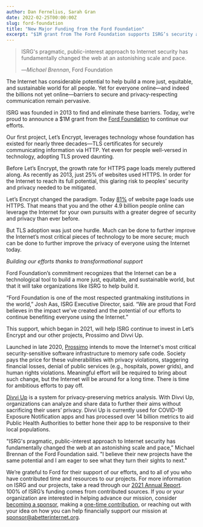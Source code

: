 ```yaml
---
author: Dan Fernelius, Sarah Gran
date: 2022-02-25T00:00:00Z
slug: ford-foundation
title: "New Major Funding from the Ford Foundation"
excerpt: "$1M grant from The Ford Foundation supports ISRG’s security and privacy mission."
---
```


<div class="pull-quote-right">
  <blockquote class="blockquote">
    <span class="quote"></span>
    <div class="quote-text">
      <p class="quote-text-value">ISRG's pragmatic, public-interest approach to Internet security has fundamentally changed the web at an astonishing scale and pace.</p>
      <footer class="blockquote-footer"><span class="blockquote-mdash">&mdash;</span><cite title="Source Title">Michael Brennan</cite>, Ford Foundation</footer>
    </div>
  </blockquote>
</div>

The Internet has considerable potential to help build a more just, equitable, and sustainable world for all people. Yet for everyone online&mdash;and indeed the billions not yet online&mdash;barriers to secure and privacy-respecting communication remain pervasive.

ISRG was founded in 2013 to find and eliminate these barriers. Today, we&rsquo;re proud to announce a $1M grant from the <a href="https://www.fordfoundation.org/" target="_blank" rel="noopener noreferer">Ford Foundation</a> to continue our efforts.

Our first project, Let&rsquo;s Encrypt, leverages technology whose foundation has existed for nearly three decades&mdash;TLS certificates for securely communicating information via HTTP. Yet even for people well-versed in technology, adopting TLS proved daunting.

Before Let&rsquo;s Encrypt, the growth rate for HTTPS page loads merely puttered along. As recently as 2013, just 25% of websites used HTTPS. In order for the Internet to reach its full potential, this glaring risk to peoples&rsquo; security and privacy needed to be mitigated.

Let&rsquo;s Encrypt changed the paradigm. Today [81%](https://letsencrypt.org/stats/) of website page loads use HTTPS. That means that you and the other 4.9 billion people online can leverage the Internet for your own pursuits with a greater degree of security and privacy than ever before.

But TLS adoption was just one hurdle. Much can be done to further improve the Internet&rsquo;s most critical pieces of technology to be more secure; much can be done to further improve the privacy of everyone using the Internet today.

_Building our efforts thanks to transformational support_

Ford Foundation&rsquo;s commitment recognizes that the Internet can be a technological tool to build a more just, equitable, and sustainable world, but that it will take organizations like ISRG to help build it.

&ldquo;Ford Foundation is one of the most respected grantmaking institutions in the world,&rdquo; Josh Aas, ISRG Executive Director, said. &ldquo;We are proud that Ford believes in the impact we&rsquo;ve created and the potential of our efforts to continue benefiting everyone using the Internet.&rdquo;

This support, which began in 2021, will help ISRG continue to invest in Let&rsquo;s Encrypt and our other projects, Prossimo and Divvi Up.

Launched in late 2020, [Prossimo](https://www.memorysafety.org/) intends to move the Internet&apos;s most critical security-sensitive software infrastructure to memory safe code. Society pays the price for these vulnerabilities with privacy violations, staggering financial losses, denial of public services (e.g., hospitals, power grids), and human rights violations. Meaningful effort will be required to bring about such change, but the Internet will be around for a long time. There is time for ambitious efforts to pay off.

[Divvi Up](https://www.abetterinternet.org/divviup/) is a system for privacy-preserving metrics analysis. With Divvi Up, organizations can analyze and share data to further their aims without sacrificing their users&rsquo; privacy. Divvi Up is currently used for COVID-19 Exposure Notification apps and has processed over 14 billion metrics to aid Public Health Authorities to better hone their app to be responsive to their local populations.

&quot;ISRG&apos;s pragmatic, public-interest approach to Internet security has fundamentally changed the web at an astonishing scale and pace,&rdquo; Michael Brennan of the Ford Foundation said. &quot;I believe their new projects have the same potential and I am eager to see what they turn their sights to next.&quot;

We&rsquo;re grateful to Ford for their support of our efforts, and to all of you who have contributed time and resources to our projects. For more information on ISRG and our projects, take a read through our [2021 Annual Report](https://www.abetterinternet.org/documents/2021-ISRG-Annual-Report.pdf). 100% of ISRG’s funding comes from contributed sources. If you or your organization are interested in helping advance our mission, consider [becoming a sponsor](https://www.abetterinternet.org/sponsor/), making a [one-time contribution](https://www.abetterinternet.org/donate/), or reaching out with your idea on how you can help financially support our mission at [sponsor@abetterinternet.org](mailto:sponsor@abetterinternet.org).

